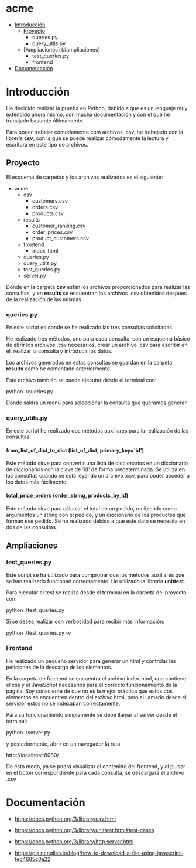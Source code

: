# acme
- [Introducción](#introducción)
  - [Proyecto](#proyecto)
    - queries.py
    - query_utils.py   
  - [Ampliaciones] (#ampliaciones)
    - test_queries.py
    - frontend
- [Documentación](#documentación)

# Introducción

He decidido realizar la prueba en Python, debido a que es un lenguaje muy extendido ahora mismo, con mucha documentación y con el que he trabajado bastante últimamente.

Para poder trabajar cómodamente com archivos .csv, he trabajado con la librería **csv**, con la que se puede realizar cómodamente la lectura y escritura en este tipo de archivos. 
 
## Proyecto

El esquema de carpetas y los archivos realizados es el siguiente:

- acme
  - csv
    - customers.csv
    - orders.csv
    - products.csv
  - results
    - customer_ranking.csv
    - order_prices.csv
    - product_customers.csv
  - frontend
    - index_html
  - queries.py
  - query_utils.py
  - test_queries.py
  - server.py
 
 Dónde en la carpeta **csv** están los archivos proporcionados para realizar las consultas, y en **results** se encuentran los archivos .csv obtenidos después de la realización de las mismas. 

### queries.py

En este script es donde se he realizado las tres consultas solicitadas.

He realizado tres métodos, uno para cada consulta, con un esquema básico de abrir los archivos .csv necesarios, crear un archivo .csv para escribir en él, realizar la consulta y introducir los datos.

Los archivos generados en estas consultas se guardan en la carpeta **results** como he comentado anteriormente.

Este archivo también se puede ejecutar desde el terminal con:

python .\queries.py

Donde saldrá un menú para seleccionar la consulta que queramos generar.

### query_utils.py

En este script he realizado dos métodos auxiliares para la realización de las consultas.

#### from_list_of_dict_to_dict (list_of_dict, primary_key='id')

Este método sirve para convertir una lista de diccionarios en un diccionario de diccionarios con la clave de 'id' de forma predeterminada. Se utiliza en las consultas cuando se está leyendo un archivo .csv, para poder acceder a los datos más fácilmente. 

#### total_price_orders (order_string, products_by_id)

Este método sirve para cálcular el total de un pedido, recibiendo como argumentos un string con el pedido, y un diccionario de los productos que forman ese pedido. Se ha realizado debido a que este dato se necesita en dos de las consultas.

## Ampliaciones

### test_queries.py

Este script se ha utilizado para comprobar que los métodos auxiliares que se han realizado funcionan correctamente. He utilizado la libreria **unittest**.

Para ejecutar el test se realiza desde el terminal en la carpeta del proyecto con:

python .\test_queries.py

Si se desea realizar con verbosidad para recibir más información:

python .\test_queries.py -v

### Frontend

He realizado un pequeño servidor para generar un html y controlar las peticiones de la descarga
de los elementos.

En la carpeta de frontend se encuentra el archivo index.html, que contiene el css y el JavaScript
necesarios para el correcto funcionamiento de la página. Soy consciente de que no es la mejor práctica
que estos dos elementos se encuentren dentro del archivo html, pero al llamarlo desde el servidor
estos no se indexaban correctamente. 

Para su funcionamiento simplemente se debe llamar al server desde el terminal:

python .\server.py

y posteriormente, abrir en un navegador la ruta:

http://localhost:8080/

De esto modo, ya se podrá visualizar el contenido del frontend, y al pulsar en el botón correspondiente
para cada consulta, se descargará el archivo .csv

# Documentación

* https://docs.python.org/3/library/csv.html

* https://docs.python.org/3/library/unittest.html#test-cases

* https://docs.python.org/3/library/http.server.html

* https://plainenglish.io/blog/how-to-download-a-file-using-javascript-fec4685c0a22
